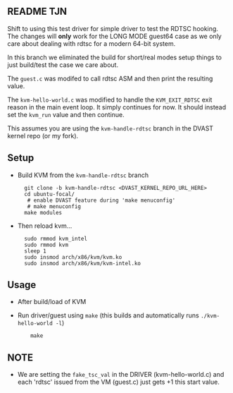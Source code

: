README TJN
----------

Shift to using this test driver for simple driver to test the RDTSC hooking.
The changes will **only** work for the LONG MODE guest64 case as we only
care about dealing with rdtsc for a modern 64-bit system.

In this branch we eliminated the build for short/real modes setup things
to just build/test the case we care about.

The `guest.c` was modifed to call rdtsc ASM and then print the resulting
value.

The `kvm-hello-world.c` was modified to handle the `KVM_EXIT_RDTSC` exit
reason in the main event loop.  It simply continues for now.  It should
instead set the `kvm_run` value and then continue.

This assumes you are using the `kvm-handle-rdtsc` branch in the DVAST
kernel repo (or my fork).

Setup
-----
 - Build KVM from the `kvm-handle-rdtsc` branch

      ```
        git clone -b kvm-handle-rdtsc <DVAST_KERNEL_REPO_URL_HERE>
        cd ubuntu-focal/
         # enable DVAST feature during 'make menuconfig'
         # make menuconfig
        make modules
      ```

 - Then reload kvm...

      ```
        sudo rmmod kvm_intel
        sudo rmmod kvm
        sleep 1
        sudo insmod arch/x86/kvm/kvm.ko
        sudo insmod arch/x86/kvm/kvm-intel.ko
      ```

Usage
-----
 - After build/load of KVM
 - Run driver/guest using `make`
   (this builds and automatically runs `./kvm-hello-world -l`)

    ```
        make
    ```

NOTE
----
 - We are setting the `fake_tsc_val` in the DRIVER (kvm-hello-world.c)
   and each 'rdtsc' issued from the VM (guest.c) just gets +1 this start
   value.

